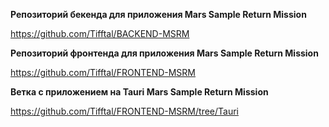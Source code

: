 **Репозиторий бекенда для приложения Mars Sample Return Mission**

https://github.com/Tifftal/BACKEND-MSRM


**Репозиторий фронтенда для приложения Mars Sample Return Mission**

https://github.com/Tifftal/FRONTEND-MSRM


**Ветка с приложением на Tauri Mars Sample Return Mission**

https://github.com/Tifftal/FRONTEND-MSRM/tree/Tauri
